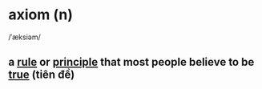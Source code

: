 # axiom (n)

/ˈæksiəm/

## a [rule](../r/rule-n.md#a-statement-of-what-is-possible-according-to-a-particular-system-qui-tắc) or [principle](../p/principle-n.md#a-general-or-scientific-law-that-explains-how-something-works-or-why-something-happens-nguyên-lý) that most people believe to be [true](../t/true-adj.md#connected-with-facts-rather-than-things-that-have-been-invented-or-guessed) (tiên đề)